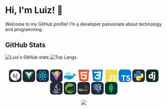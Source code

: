 # Hi, I'm Luiz! 👋

Welcome to my GitHub profile! I’m a developer passionate about technology and programming.

## GitHub Stats

![Luis's GitHub stats](https://github-readme-stats.vercel.app/api?username=lmgaspa&show_icons=true&theme=radical)
![Top Langs](https://github-readme-stats.vercel.app/api/top-langs/?username=lmgaspa&layout=compact&theme=radical)

<div style="display: inline_block" align="center"><br>
  <img align="center" alt="NextJS" height="40" width="40" src="https://github.com/tandpfun/skill-icons/raw/main/icons/NextJS-Dark.svg">
  <img align="center" alt="Vue" height="40" width="40" src="https://github.com/tandpfun/skill-icons/raw/main/icons/VueJS-Dark.svg">
  <img align="center" alt="React" height="40" width="40" src="https://github.com/tandpfun/skill-icons/raw/main/icons/React-Dark.svg">
  <img align="center" alt="Vite" height="40" width="40" src=https://github.com/tandpfun/skill-icons/blob/main/icons/Vite-Dark.svg
  <img align="center" alt="NodeJS" height="40" width="40" src="https://github.com/tandpfun/skill-icons/raw/main/icons/NodeJS-Dark.svg">
  <img align="center" alt="docker" height="40" width="40" src="https://raw.githubusercontent.com/devicons/devicon/master/icons/docker/docker-plain.svg">
  <img align="center" alt="HTML" height="40" width="40" src="https://raw.githubusercontent.com/devicons/devicon/master/icons/html5/html5-original.svg">
  <img align="center" alt="CSS" height="40" width="40" src="https://raw.githubusercontent.com/devicons/devicon/master/icons/css3/css3-original.svg">
  <img align="center" alt="Js" height="40" width="40" src="https://raw.githubusercontent.com/devicons/devicon/master/icons/javascript/javascript-plain.svg">
  <img align="center" alt="Ts" height="40" width="40" src="https://github.com/tandpfun/skill-icons/raw/main/icons/TypeScript.svg">
  <img align="center" alt="Python" height="40" width="40" src="https://github.com/tandpfun/skill-icons/raw/main/icons/Python-Dark.svg">
  <img align="center" alt="Python" height="40" width="40" src="https://github.com/tandpfun/skill-icons/raw/main/icons/Django.svg">
  <img align="center" alt="Python" height="40" width="40" src=https://github.com/tandpfun/skill-icons/raw/main/icons/Java-Dark.svg>
  <img align="center" alt="Python" height="40" width="40" src=https://github.com/tandpfun/skill-icons/raw/main/icons/Spring-Dark.svg>
  <img align="center" alt="Python" height="40" width="40" src=https://github.com/tandpfun/skill-icons/raw/main/icons/MySQL-Dark.svg>
  <img align="center" alt="Python" height="40" width="40" src=https://github.com/tandpfun/skill-icons/raw/main/icons/PostgreSQL-Dark.svg>
  <img align="center" alt="Python" height="40" width="40" src=https://github.com/tandpfun/skill-icons/raw/main/icons/MongoDB.svg>
</div>

<div style="display: inline_block" align="center"><br>
  <a href="https://www.linkedin.com/in/luiz-gasparetto-25a158257/"><img src="https://img.shields.io/badge/-LinkedIn-%230077B5?style=for-the-badge&logo=linkedin&logoColor=white"></a> 
</div>
